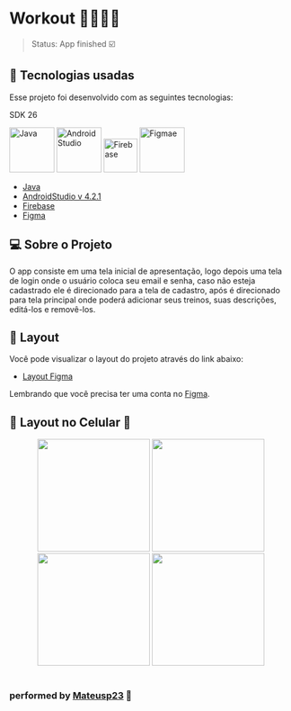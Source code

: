 # Workout 🏋🏼🏋🏼

> Status: App finished ☑️
  
 ## 🧪 Tecnologias usadas

Esse projeto foi desenvolvido com as seguintes tecnologias:

SDK 26

<img alt="Java" src="https://camo.githubusercontent.com/7b23e6c442adf9ef0714d6b52c2621b3ebef58bcc2f101b8dabab05904201e4f/68747470733a2f2f63646e2e69636f6e73636f75742e636f6d2f69636f6e2f667265652f706e672d3235362f6a6176612d34332d3536393330352e706e67" width="80px"> <img alt="Android Studio" src="https://2.bp.blogspot.com/-tzm1twY_ENM/XlCRuI0ZkRI/AAAAAAAAOso/BmNOUANXWxwc5vwslNw3WpjrDlgs9PuwQCLcBGAsYHQ/s1600/pasted%2Bimage%2B0.png" width="80px"> <img alt="Firebase" src="https://firebase.google.com/downloads/brand-guidelines/PNG/logo-vertical.png?hl=pt-br" width="60px"> <img alt="Figmae" src="https://cdn.shopify.com/s/files/1/0284/7024/7555/products/figma2x_1048x.png?v=1591893627" width="80px">

+ [Java](https://developer.android.com/studio/write/java8-support?hl=pt&gclid=Cj0KCQjwxJqHBhC4ARIsAChq4avQIScxqhJa7E2WXY0uDyspOxM9Oh3-AZKxPjNCLxOQoSdtwURLYK0aAg0pEALw_wcB&gclsrc=aw.ds)
+ [AndroidStudio v 4.2.1](https://developer.android.com/studio?hl=pt)
+ [Firebase](https://firebase.google.com/)
+ [Figma](https://www.figma.com/)

## 💻 Sobre o Projeto

O app consiste em uma tela inicial de apresentação, logo depois uma tela de login onde o usuário coloca seu email e senha, caso não esteja cadastrado ele é direcionado para a tela de cadastro, após é direcionado para tela principal onde poderá adicionar seus treinos, suas descrições, editá-los e removê-los. 


## 🔖 Layout

Você pode visualizar o layout do projeto através do link abaixo:

- [Layout Figma](https://www.figma.com/file/NJRYrSSbgBzlxfPsU58bwm/WorkoutList?node-id=0%3A1) 

Lembrando que você precisa ter uma conta no [Figma](http://figma.com/).

## 🔖 Layout no Celular 📲

<div align="center">
  <img src="https://user-images.githubusercontent.com/61236430/125094387-97742c00-e0a9-11eb-9557-db3ea0db7c05.PNG" width="200px" />
  <img src="https://user-images.githubusercontent.com/61236430/125094532-b8d51800-e0a9-11eb-8151-7d65b8f188d7.PNG" width="200px" />
  <img src="https://user-images.githubusercontent.com/61236430/125094803-ee7a0100-e0a9-11eb-91fc-a46e580f24a1.PNG" width="200px" />
  <img src="https://user-images.githubusercontent.com/61236430/125094600-c8ecf780-e0a9-11eb-9a2b-273be6b10731.PNG" width="200px" />
</div>

<br>

### performed by [Mateusp23](https://mateusp23.github.io/linktree/) 📲



